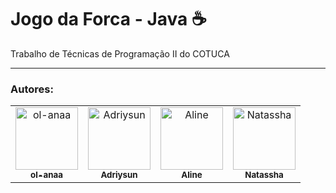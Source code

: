 <h1> Jogo da Forca - Java ☕ </h1>

Trabalho de Técnicas de Programação II do COTUCA

<hr/>
<h3>Autores:</h3>

<table>
  <tr>
    <td align="center">
      <a href="https://github.com/ol-anaa">
        <img src="https://avatars.githubusercontent.com/u/105469302?v=4" width="100px;" alt="ol-anaa"/><br>
        <sub>
          <b>ol-anaa</b>
        </sub>
      </a><br>
    </td>
    <td align="center">
      <a href="https://github.com/Adriysun">
        <img src="https://avatars.githubusercontent.com/u/105469229?v=4" width="100px;" alt="Adriysun"/><br>
        <sub>
          <b>Adriysun</b>
        </sub>
      </a><br>
    </td>
     <td align="center">
      <a href="https://www.linkedin.com/in/aline-teixeira-5781a4196/">
        <img src="https://media-exp1.licdn.com/dms/image/C4E03AQGxbuO5roEpWQ/profile-displayphoto-shrink_800_800/0/1656536692091?e=1662595200&v=beta&t=0mK4IsscLKEv0NichvLUgJ5WpQq8dtQSiPTC66a0r30" width="100px;" alt="Aline"/><br>
        <sub>
          <b>Aline</b>
        </sub>
      </a>
    </td>
     <td align="center">
      <a href="https://www.linkedin.com/in/natassha-futemma-b951491a5/">
        <img src="https://media-exp1.licdn.com/dms/image/C4D03AQFLF4jLN6CfkA/profile-displayphoto-shrink_800_800/0/1639142375716?e=1662595200&v=beta&t=UrrakrC9Zi1Dt1Srwq_Mw5dF0jObjPp6ftMtohYM4_M" width="100px;" alt="Natassha"/><br>
        <sub>
          <b>Natassha</b>
        </sub>
      </a>
    </td>
   </table>
